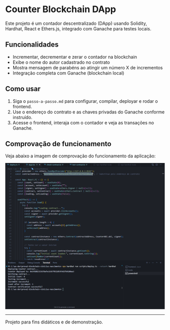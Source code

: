 # Counter Blockchain DApp

Este projeto é um contador descentralizado (DApp) usando Solidity, Hardhat, React e Ethers.js, integrado com Ganache para testes locais.

## Funcionalidades
- Incrementar, decrementar e zerar o contador na blockchain
- Exibe o nome do autor cadastrado no contrato
- Mostra mensagem de parabéns ao atingir um número X de incrementos
- Integração completa com Ganache (blockchain local)

## Como usar
1. Siga o `passo-a-passo.md` para configurar, compilar, deployar e rodar o frontend.
2. Use o endereço do contrato e as chaves privadas do Ganache conforme instruído.
3. Acesse o frontend, interaja com o contador e veja as transações no Ganache.

## Comprovação de funcionamento
Veja abaixo a imagem de comprovação do funcionamento da aplicação:

![DApp funcionando](./contratoFuncionandoBotoesIncrementarDecrementar.png)

---

Projeto para fins didáticos e de demonstração.
